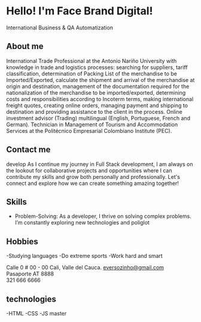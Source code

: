 # Hello! I'm Face Brand Digital!                
International Business & QA Automatization
## About me
International Trade Professional at the Antonio Nariño University with knowledge in trade and logistics processes: searching for suppliers, tariff classification, determination of Packing List of the merchandise to be Imported/Exported, calculate the shipment and arrival of the merchandise at origin and destination, management of the documentation required for the 
nationalization of the merchandise to be imported/exported, determining costs and responsibilities according to Incoterm terms, making international freight quotes, creating online orders, managing payment and shipping to destination and providing assistance to the client in the process. Online investment advisor (Trading) multilingual (English, Portuguese, French and German). Technician in Management of Tourism and Accommodation Services at the Politécnico Empresarial Colombiano Institute (PEC).

## Contact me
 develop
As I continue my journey in Full Stack development, I am always on the lookout for collaborative projects and opportunities where I can contribute my skills and grow both personally and professionally. Let's connect and explore how we can create something amazing together!

## Skills
- Problem-Solving: As a developer, I thrive on solving complex problems. I’m constantly exploring new technologies and poliglot

## Hobbies
-Studying languages
-Do extreme sports
-Work hard and smart

Calle 0 # 00 - 00 Cali, Valle del Cauca.
eversozinho@gmail.com   
Pasaporte AT 8888   
321 666 6666

## technologies

-HTML
-CSS
-JS
 master
